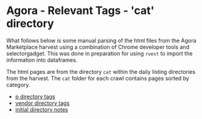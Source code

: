 # Agora - Relevant Tags - 'cat' directory

What follows below is some manual parsing of the html files from the Agora Marketplace harvest using a combination of Chrome developer tools and selectorgadget. This was done in preparation for using `rvest` to import the information into dataframes. 

The html pages are from the directory `cat` within the daily listing directories from the harvest. The `cat` folder for each crawl contains pages sorted by category.

- [p directory tags](ag-RelevantTags-p.md)
- [vendor directory tags](g-RelevantTags-vendor.md)
- [initial directory notes](agDirectoryNotes.md)

